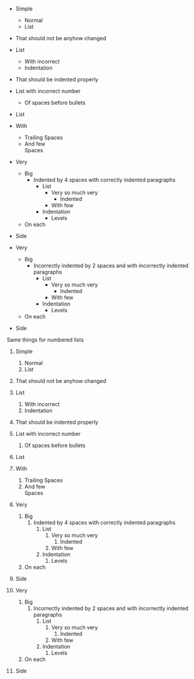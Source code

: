 * Simple
    * Normal
    * List
* That should not be anyhow
  changed
  
* List
  * With incorrect
   * Indentation
 * That should be indented
  properly

*   List with incorrect number
    *    Of spaces
       before bullets

* List 
* With 
    * Trailing 
      Spaces 
    * And few  
      Spaces

* Very
    * Big
        * Indented
          by 4 spaces with
          correctly indented paragraphs
            * List
                * Very
                  so much
                  very
                    * Indented
                * With few
            * Indentation
                * Levels
    * On each
* Side

* Very
  * Big
    * Incorrectly indented
        by 2 spaces and
       with incorrectly
        indented paragraphs
       * List
         * Very
            so much
            very
             * Indented
         * With few
       * Indentation
         * Levels
  * On each
* Side


Same things for numbered lists

1. Simple
    1. Normal
    1. List
1. That should not be anyhow
  changed


1. List
    1. With incorrect
     1. Indentation
 1. That should be indented
   properly


1.  List with incorrect number
    1.  Of spaces
       before bullets


1. List
1. With
    1. Trailing
      Spaces
    1. And few  
       Spaces


1. Very
    1. Big
        1. Indented
           by 4 spaces with
           correctly indented paragraphs
            1. List
                1. Very
                   so much
                   very
                    1. Indented
                1. With few
            1. Indentation
                1. Levels
    1. On each
1. Side


1. Very
    1. Big
        1. Incorrectly indented
          by 2 spaces and
          with incorrectly
          indented paragraphs
            1. List
                1. Very
                  so much
                  very
                    1. Indented
                1. With few
            1. Indentation
                1. Levels
    1. On each
1. Side